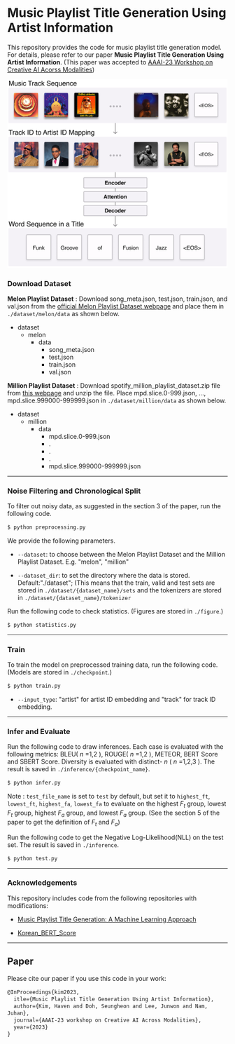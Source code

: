 # Music Playlist Title Generation Using Artist Information

This repository provides the code for music playlist title generation model. For details, please refer to our paper **Music Playlist Title Generation Using Artist Information**. (This paper was accepted to [AAAI-23 Workshop on Creative AI Acorss Modalities](https://creativeai-ws.github.io/))

<img src="teaser.png">


### Download Dataset

**Melon Playlist Dataset** : Download song_meta.json, test.json, train.json, and val.json from the [official Melon Playlist Dataset webpage](https://mtg.github.io/melon-playlist-dataset/) and place them in ``./dataset/melon/data`` as shown below. 

* dataset
    * melon
        * data
            * song_meta.json
            * test.json
            * train.json
            * val.json

**Million Playlist Dataset** : Download spotify_million_playlist_dataset.zip file from [this webpage](https://www.aicrowd.com/challenges/spotify-million-playlist-dataset-challenge/dataset_files) and unzip the file. Place mpd.slice.0-999.json, ..., mpd.slice.999000-999999.json in ``./dataset/million/data`` as shown below. 

* dataset
    * million
        * data
            * mpd.slice.0-999.json
            * .
            * .
            * .
            * mpd.slice.999000-999999.json



---------------------------------------

### Noise Filtering and Chronological Split
To filter out noisy data, as suggested in the section 3 of the paper, run the following code.

```sh
$ python preprocessing.py
```

We provide the following parameters.

- `--dataset`: to choose between the Melon Playlist Dataset and the Million Playlist Dataset. E.g. "melon", "million"

- `--dataset_dir`: to set the directory where the data is stored. Default:"./dataset"; (This means that the train, valid and test sets are stored in ``./dataset/{dataset_name}/sets`` and the tokenizers are stored in ``./dataset/{dataset_name}/tokenizer``

Run the following code to check statistics. (Figures are stored in ``./figure``.)

```sh
$ python statistics.py
```

---------------------------------------

### Train

To train the model on preprocessed training data, run the following code. (Models are stored in ``./checkpoint``.)

```sh
$ python train.py
```

- `--input_type`: "artist" for artist ID embedding and "track" for track ID embedding.

---------------------------------------

### Infer and Evaluate

Run the following code to draw inferences. Each case is evaluated with the following metrics: BLEU( $n$ =1,2 ), ROUGE( $n$ =1,2 ), METEOR, BERT Score and SBERT Score. Diversity is evaluated with distinct- $n$ ( $n$ =1,2,3 ). The result is saved in ``./inference/{checkpoint_name}``. 

```sh
$ python infer.py
```

Note : `test_file_name` is set to `test` by default, but set it to `highest_ft`, `lowest_ft`, `highest_fa`, `lowest_fa` to evaluate on the highest $F_t$ group, lowest $F_t$ group, highest $F_a$ group, and lowest $F_a$ group. (See the section 5 of the paper to get the definition of $F_t$ and $F_a$)


Run the following code to get the Negative Log-Likelihood(NLL) on the test set. The result is saved in ``./inference``.

```sh
$ python test.py
```

---------------------------------------
### Acknowledgements

This repository includes code from the following repositories with modifications:
* [Music Playlist Title Generation: A Machine Learning Approach](https://github.com/SeungHeonDoh/ply_title_gen)

* [Korean_BERT_Score](https://github.com/lovit/KoBERTScore)

---------------------------------------
## Paper

Please cite our paper if you use this code in your work:
```
@InProceedings{kim2023,
  itle={Music Playlist Title Generation Using Artist Information},
  author={Kim, Haven and Doh, Seungheon and Lee, Junwon and Nam, Juhan},
  journal={AAAI-23 workshop on Creative AI Across Modalities},
  year={2023}
}
```
